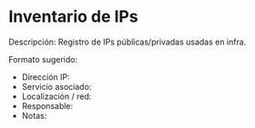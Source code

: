 # Inventario de IPs

Descripción: Registro de IPs públicas/privadas usadas en infra.

Formato sugerido:

- Dirección IP:
- Servicio asociado:
- Localización / red:
- Responsable:
- Notas:
